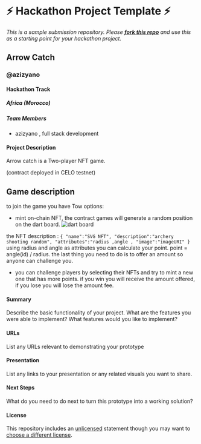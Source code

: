 
# ⚡ Hackathon Project Template ⚡
_This is a sample submission repository.
Please [__fork this repo__](https://help.github.com/articles/fork-a-repo/) and use this as a starting point for your hackathon project._

## Arrow Catch
### @azizyano
#### Hackathon Track

##### Africa (Morocco)

##### Team Members
- azizyano , full stack development

#### Project Description
Arrow catch is a Two-player NFT game. 

(contract deployed in CELO testnet)

## Game description
to join the game you have Tow options:
- mint on-chain NFT, the contract games will generate a random position on the dart board.
![dart board](https://github.com/azizyano/build-with-celo-hackathon/tree/main/ARROW_CATCH/project/components/assets/dart_board.png)

the NFT description :
`
{
    "name":"SVG NFT",
    "description":"archery shooting random",
    "attributes":"radius ,angle ,
    "image":"imageURI"
}       
`
using radius and angle as attributes you can calculate your point. point = angle(id) / radius. the last thing you need to do is to offer an amount so anyone can challenge you.

- you can challenge players by selecting their NFTs and try to mint a new one that has more points. if you win you will receive the amount offered, if you lose you will lose the amount fee.

 

#### Summary
Describe the basic functionality of your project. What are the features you were able to implement? What features would you like to implement?

#### URLs
List any URLs relevant to demonstrating your prototype

#### Presentation
List any links to your presentation or any related visuals you want to share.

#### Next Steps
What do you need to do next to turn this prototype into a working solution?

#### License
This repository includes an [unlicensed](http://unlicense.org/) statement though you may want to [choose a different license](https://choosealicense.com/).
